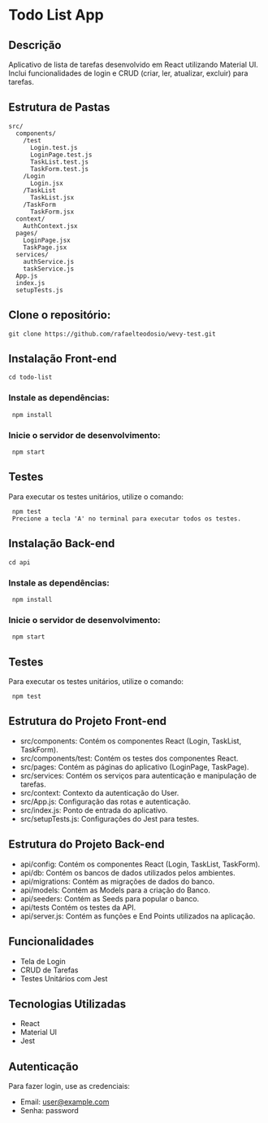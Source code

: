 # Todo List App

## Descrição
Aplicativo de lista de tarefas desenvolvido em React utilizando Material UI. Inclui funcionalidades de login e CRUD (criar, ler, atualizar, excluir) para tarefas.

## Estrutura de Pastas

```plaintext
src/
  components/
    /test
      Login.test.js
      LoginPage.test.js
      TaskList.test.js
      TaskForm.test.js
    /Login
      Login.jsx
    /TaskList
      TaskList.jsx
    /TaskForm
      TaskForm.jsx
  context/
    AuthContext.jsx
  pages/
    LoginPage.jsx
    TaskPage.jsx
  services/
    authService.js
    taskService.js
  App.js
  index.js
  setupTests.js
```
## Clone o repositório:
```
git clone https://github.com/rafaelteodosio/wevy-test.git
```

## Instalação Front-end
```
cd todo-list
```

### Instale as dependências:

```
 npm install 
```

### Inicie o servidor de desenvolvimento:
```
 npm start 
```

## Testes
Para executar os testes unitários, utilize o comando:
```
 npm test
 Precione a tecla 'A' no terminal para executar todos os testes.
```

## Instalação Back-end
```
cd api
```

### Instale as dependências:

```
 npm install 
```

### Inicie o servidor de desenvolvimento:
```
 npm start 
```

## Testes
Para executar os testes unitários, utilize o comando:
```
 npm test 
```

## Estrutura do Projeto Front-end
* src/components: Contém os componentes React (Login, TaskList, TaskForm).
* src/components/test: Contém os testes dos componentes React.
* src/pages: Contém as páginas do aplicativo (LoginPage, TaskPage).
* src/services: Contém os serviços para autenticação e manipulação de tarefas.
* src/context: Contexto da autenticação do User.
* src/App.js: Configuração das rotas e autenticação.
* src/index.js: Ponto de entrada do aplicativo.
* src/setupTests.js: Configurações do Jest para testes.

## Estrutura do Projeto Back-end
* api/config: Contém os componentes React (Login, TaskList, TaskForm).
* api/db: Contém os bancos de dados utilizados pelos ambientes.
* api/migrations: Contém as migrações de dados do banco.
* api/models: Contém as Models para a criação do Banco.
* api/seeders: Contém as Seeds para popular o banco.
* api/tests Contém os testes da API.
* api/server.js: Contém as funções e End Points utilizados na aplicação.

## Funcionalidades
* Tela de Login
* CRUD de Tarefas
* Testes Unitários com Jest

## Tecnologias Utilizadas
* React
* Material UI
* Jest

## Autenticação
Para fazer login, use as credenciais:

* Email: user@example.com
* Senha: password